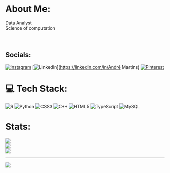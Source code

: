 # About Me:
Data Analyst<br>Science of computation<br><br><br>


## Socials:
[![Instagram](https://img.shields.io/badge/Instagram-%23E4405F.svg?logo=Instagram&logoColor=white)](https://instagram.com/re_errors) [![LinkedIn](https://img.shields.io/badge/LinkedIn-%230077B5.svg?logo=linkedin&logoColor=white)](https://linkedin.com/in/André Martins) [![Pinterest](https://img.shields.io/badge/Pinterest-%23E60023.svg?logo=Pinterest&logoColor=white)](https://pinterest.com/౨/ৎ) 

# 💻 Tech Stack:
![R](https://img.shields.io/badge/r-%23276DC3.svg?style=for-the-badge&logo=r&logoColor=white) ![Python](https://img.shields.io/badge/python-3670A0?style=for-the-badge&logo=python&logoColor=ffdd54) ![CSS3](https://img.shields.io/badge/css3-%231572B6.svg?style=for-the-badge&logo=css3&logoColor=white) ![C++](https://img.shields.io/badge/c++-%2300599C.svg?style=for-the-badge&logo=c%2B%2B&logoColor=white) ![HTML5](https://img.shields.io/badge/html5-%23E34F26.svg?style=for-the-badge&logo=html5&logoColor=white) ![TypeScript](https://img.shields.io/badge/typescript-%23007ACC.svg?style=for-the-badge&logo=typescript&logoColor=white) ![MySQL](https://img.shields.io/badge/mysql-4479A1.svg?style=for-the-badge&logo=mysql&logoColor=white)
# Stats:
![](https://github-readme-stats.vercel.app/api?username=reerrors&theme=dark&hide_border=true&include_all_commits=true&count_private=true)<br/>
![](https://github-readme-streak-stats.herokuapp.com/?user=reerrors&theme=dark&hide_border=true)<br/>
![](https://github-readme-stats.vercel.app/api/top-langs/?username=reerrors&theme=dark&hide_border=true&include_all_commits=true&count_private=true&layout=compact)

---
[![](https://visitcount.itsvg.in/api?id=reerrors&icon=0&color=12)](https://visitcount.itsvg.in)

